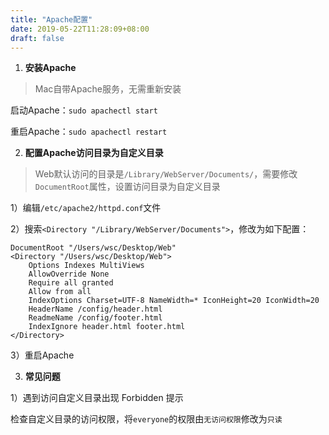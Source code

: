 ```yaml
---
title: "Apache配置"
date: 2019-05-22T11:28:09+08:00
draft: false
---
```


1. **安装Apache**

> Mac自带Apache服务，无需重新安装

启动Apache：`sudo apachectl start`

重启Apache：`sudo apachectl restart`

2. **配置Apache访问目录为自定义目录**

> Web默认访问的目录是`/Library/WebServer/Documents/`，需要修改` DocumentRoot `属性，设置访问目录为自定义目录

1）编辑`/etc/apache2/httpd.conf`文件

2）搜索`<Directory "/Library/WebServer/Documents">`，修改为如下配置：

```
DocumentRoot "/Users/wsc/Desktop/Web"
<Directory "/Users/wsc/Desktop/Web">
    Options Indexes MultiViews
    AllowOverride None
    Require all granted
    Allow from all
    IndexOptions Charset=UTF-8 NameWidth=* IconHeight=20 IconWidth=20
    HeaderName /config/header.html
    ReadmeName /config/footer.html
    IndexIgnore header.html footer.html
</Directory>
```

3）重启Apache

3. **常见问题**

1）遇到访问自定义目录出现 Forbidden 提示

检查自定义目录的访问权限，将` everyone `的权限由`无访问权限`修改为`只读`